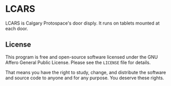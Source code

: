 # LCARS

LCARS is Calgary Protospace's door disply. It runs on tablets mounted at each door.

## License

This program is free and open-source software licensed under the GNU Affero General Public License. Please see the `LICENSE` file for details.

That means you have the right to study, change, and distribute the software and source code to anyone and for any purpose. You deserve these rights.

